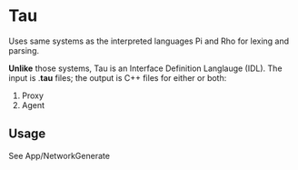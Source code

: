 # Tau

Uses same systems as the interpreted languages Pi and Rho for lexing
and parsing.

**Unlike** those systems, Tau is an Interface Definition
Langlauge (IDL). The input is .__tau__ files; the output is C++ files
for either or both:

1. Proxy
1. Agent

## Usage

See App/NetworkGenerate



